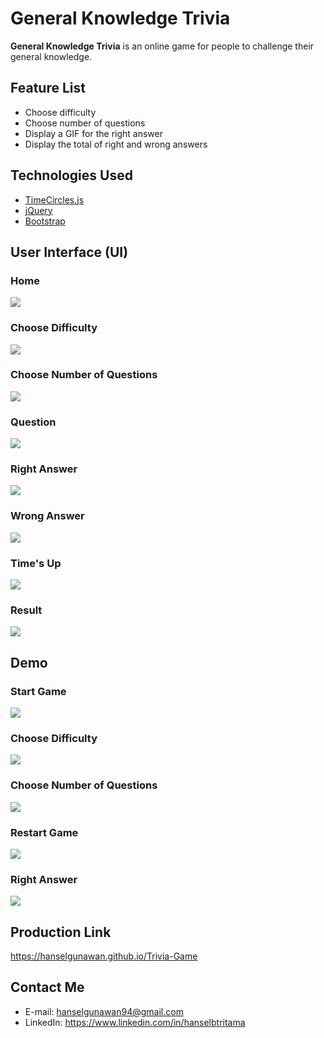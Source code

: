 # General Knowledge Trivia

**General Knowledge Trivia** is an online game for people to challenge their general knowledge.

## Feature List
* Choose difficulty
* Choose number of questions
* Display a GIF for the right answer
* Display the total of right and wrong answers

## Technologies Used
* [TimeCircles.js](http://git.wimbarelds.nl/TimeCircles)
* [jQuery](http://jquery.com/download/)
* [Bootstrap](https://getbootstrap.com/)

## User Interface (UI)
### Home
![](https://imgur.com/BygqbLt.png)
### Choose Difficulty
![](https://imgur.com/2XvKMYG.png)
### Choose Number of Questions
![](https://imgur.com/QWdE8TV.png)
### Question
![](https://imgur.com/sR7NUby.png)
### Right Answer
![](https://imgur.com/Bsv5aYA.png)
### Wrong Answer
![](https://imgur.com/WuajmOr.png)
### Time's Up
![](https://imgur.com/2v1MiFu.png)
### Result
![](https://imgur.com/E5vPnnP.png)

## Demo
### Start Game
![](https://imgur.com/eaBlG6k.gif)
### Choose Difficulty
![](https://imgur.com/rU7QWx8.gif)
### Choose Number of Questions
![](https://imgur.com/4vuYFK8.gif)
### Restart Game
![](https://imgur.com/FNIuKgb.gif)
### Right Answer
![](https://imgur.com/EbQxg9R.gif)

## Production Link
https://hanselgunawan.github.io/Trivia-Game

## Contact Me
* E-mail: hanselgunawan94@gmail.com
* LinkedIn: https://www.linkedin.com/in/hanselbtritama
